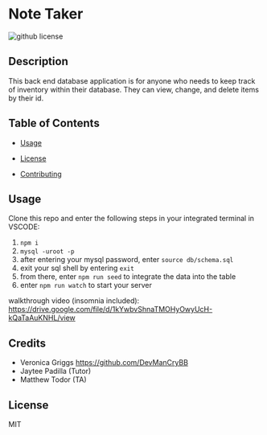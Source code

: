 # Note Taker
  ![github license](https://img.shields.io/badge/license-MIT-black.svg)

## Description
This back end database application is for anyone who needs to keep track of inventory within their database. They can view, change, and delete items by their id.
      
      
## Table of Contents 

* [Usage](#usage)

 
* [License](#license)


* [Contributing](#credits)


## Usage
Clone this repo and enter the following steps in your integrated terminal in VSCODE:
1. `npm i`
2. `mysql -uroot -p`
3. after entering your mysql password, enter `source db/schema.sql`
4. exit your sql shell by entering `exit` 
5. from there, enter `npm run seed` to integrate the data into the table
6. enter `npm run watch` to start your server

walkthrough video (insomnia included): https://drive.google.com/file/d/1kYwbvShnaTMOHyOwyUcH-kQaTaAuKNHL/view


## Credits
- Veronica Griggs https://github.com/DevManCryBB
- Jaytee Padilla (Tutor)
- Matthew Todor (TA)


## License
MIT
